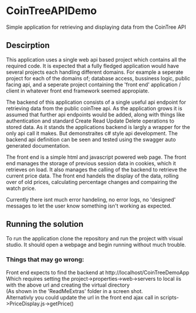# CoinTreeAPIDemo
Simple application for retrieving and displaying data from the CoinTree API

<h2>Descirption</h2>
<p>
This application uses a single web api based project which contains all the required code.
It is expected that a fully fledged application would have several projects each handling different domains.
For example a seperate project for each of the domains of; database access, bussiness logic, public facing api, 
and a seperate project containing the 'front end' application / client in whatever front end framework seemed appropiate.
</p>
<p>
The backend of this application consists of a single useful api endpoint for retrieving data from the public coinTree api. 
As the application grows it is assumed that further api endpoints would be added, along with things like authentication 
and standard Create Read Update Delete operations to stored data.
As it stands the applications backend is largly a wrapper for the only api call it makes. But demonstraites c# style api development.
The backend api definition can be seen and tested using the swagger auto generated documentation.
</p>
<p>
The front end is a simple html and javascript powered web page. 
The front end manages the storage of previous session data in cookies, which it retrieves on load.
It also manages the calling of the backend to retrieve the current price data.
The front end handels the display of the data, rolling over of old prices, calculating percentage changes and compairing the watch price.
</p>
<p>
Currently there isnt much error handeling, no error logs, no 'designed' messages to let the user know something isn't working as expected.
</p>

<h2>Running the solution</h2>
<p>
To run the application clone the repository and run the project with visual studio. 
It should open a webpage and begin running without much trouble.
</p>

<h3>Things that may go wrong:</h3>
<p>
Front end expects to find the backend at http://localhost/CoinTreeDemoApp <br />
Which requires setting the project->properties->web->servers to local iis with the above url and creating the virtual directory <br />
(As shown in the 'ReadMeExtras' folder in a screen shot. <br />
Alternativly you could update the url in the front end ajax call in scripts->PriceDisplay.js->getPrice() <br />
</p>


